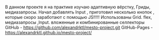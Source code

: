 В данном проекте я на практике изучаю адаптивную вёрстку, Гриды, медиазапросы. Начал добавлять Input , приготовил несколько кнопок , которые скоро заработают с помощью JS!!!!!
Использованы Grid. flex, медиазапросы ,Input. вложенные и комбинированные селлекторы
GitHub - https://github.com/alexandrktl/mesto-project.git
GitHub-Pages - https://alexandrktl.github.io/mesto-project/
